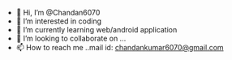- 👋 Hi, I’m @Chandan6070
- 👀 I’m interested in coding
- 🌱 I’m currently learning web/android application
- 💞️ I’m looking to collaborate on ...
- 📫 How to reach me ..mail id: chandankumar6070@gmail.com

<!---
Chandan6070/Chandan6070 is a ✨ special ✨ repository because its `README.md` (this file) appears on your GitHub profile.
You can click the Preview link to take a look at your changes.
--->
